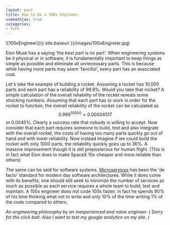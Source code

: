 ```yaml
---
layout: post
title: How to be a 100x Engineer.
usemathjax: true
categories:
- Tech
---
```

![100xEngineer]({{ site.baseurl }}/images/100xEngineer.jpg)

Elon Musk has a saying 'the best part is no part'. When engineering systems be it physical or in software, it is fundamentally important to keep things as simple as possible and eliminate all unnecessary parts. This is because while having more parts may seem 'fanciful', every part has an associated cost.

Let's take the example of building a rocket. Assuming a rocket has 10,000 parts and each part has a reliability of 99.9%. Would you take that rocket? A simple calculation of the overall reliability of the rocket reveals some shocking numbers. Assuming that each part has to work in order for the rocket to function, the overall reliability of the rocket can be calculated as $$0.999^{10000} = 0.00004517$$ or 0.0045%. Clearly a success rate that nobody is willing to accept. Now consider that each part requires someone to build, test and also integrate with the overall rocket, the costs of having too many parts quickly go out of hand and with lower reliability. Now instead imagine if we could build the rocket with only 1000 parts, the reliability quickly goes up to 36%. A massive improvement though it is still preposterous for human flight. (This is in fact what Elon does to make SpaceX 10x cheaper and more reliable than others)

The same can be said for software systems. [Microservices](https://www.youtube.com/watch?v=y8OnoxKotPQ) has been the 'de facto' standard for modern day software architectures. While it does come with its benefits, one should still seek to minimize the number of services as much as possible as each service requires a whole team to build, test and maintain. A 100x engineer does not code 100x faster, in fact he spends 90% of his time thinking what not to write and only 10% of the time writing 1% of the code compared to others.

*An engineering philosophy by an inexperienced and naive engineer. 
( Sorry for the click bait. Also I want to test my google analytics on my site. )*
